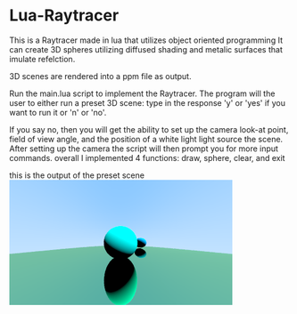 # Lua-Raytracer
This is a Raytracer made in lua that utilizes object oriented programming
It can create 3D spheres utilizing diffused shading and metalic surfaces that imulate refelction. 

3D scenes are rendered into a ppm file as output.

Run the main.lua script to implement the Raytracer. The program will the user to either run a preset 3D scene:
  type in the response 'y' or 'yes' if you want to run it or 'n' or 'no'. 
  
If you say no, then you will get the ability to set up the camera look-at point, field of view angle, and the position of a white light light source the scene. After setting up the camera the script will then prompt you for more input commands. overall I implemented 4 functions: draw, sphere, clear, and exit

this is the output of the preset scene
![3dscene](static.png)
